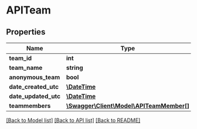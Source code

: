 # APITeam

## Properties
Name | Type | Description | Notes
------------ | ------------- | ------------- | -------------
**team_id** | **int** |  | [optional] 
**team_name** | **string** |  | [optional] 
**anonymous_team** | **bool** |  | [optional] 
**date_created_utc** | [**\DateTime**](\DateTime.md) |  | [optional] 
**date_updated_utc** | [**\DateTime**](\DateTime.md) |  | [optional] 
**teammembers** | [**\Swagger\Client\Model\APITeamMember[]**](APITeamMember.md) |  | [optional] 

[[Back to Model list]](../README.md#documentation-for-models) [[Back to API list]](../README.md#documentation-for-api-endpoints) [[Back to README]](../README.md)


